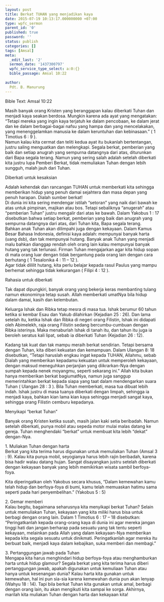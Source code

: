 ```yaml
---
layout: post
title: Berkat TUHAN yang menjadikan kaya
date: 2015-07-19 10:13:17.000000000 +07:00
type: wpfc_sermon
parent_id: '0'
published: true
password: ''
status: publish
categories: []
tags: [Amsal]
meta:
  _edit_last: '2'
  sermon_date: '1437300797'
  wpfc_service_type_select: a:0:{}
  bible_passage: Amsal 10:22
  
author:
  Pdt. B. Manurung
---
```

<p>Bible Text: Amsal 10:22</p>
<p>Masih banyak orang Kristen yang beranggapan kalau diberkati Tuhan dan menjadi kaya seakan berdosa. Mungkin karena ada ayat yang mengatakan: “Tetapi mereka yang ingin kaya terjatuh ke dalam pencobaan, ke dalam jerat dan ke dalam berbagai-bagai nafsu yang hampa dan yang mencelakakan, yang menenggelamkan manusia ke dalam keruntuhan dan kebinasaan.” ( 1 Timotius 6 : 9 ).<br />
Namun kalau kita cermat dan teliti kedua ayat itu bukanlah bertentangan, justru saling menguatkan dan melengkapi. Segala berkat, pemberian yang baik dan setiap anugrah yang sempurna datangnya dari atas, diturunkan dari Bapa segala terang. Namun yang sering salah adalah setelah diberkati kita justru lupa Pemberi Berkat, tidak memuliakan Tuhan dengan lebih sungguh, malah jauh dari Tuhan.</p>
<p>Diberkati untuk  kesaksian</p>
<p>Adalah kehendak dan rancangan TUHAN untuk memberkati kita sehingga memberikan hidup yang penuh damai sejahtera dan masa depan yang penuh harapan. Dialah sumber berkat!<br />
Di dunia ini kita sering mendengar istilah “setoran” yang naik dari bawah ke atas untuk pimpinan, majikan atau bos. Tetapi sebaliknya “anugerah” atau “pemberian Tuhan” justru mengalir dari atas ke bawah. Dalam Yakobus 1 : 17 disebutkan bahwa setiap berkat, pemberian yang baik dan anugrah yang sempurna datangnya dari atas, dari Tuhan kita, Bapa segala terang.<br />
Bahkan anak Tuhan akan dilimpahi juga dengan kekayaan. Dalam Kamus Besar Bahasa Indonesia, definisi kaya adalah: mempunyai banyak harta (uang dsb), dan tak mempunyai hutang. Banyak anak Tuhan yang menjadi malu bahkan dianggap rendah oleh orang lain kalau mempunyai banyak hutang yang tak terlunasi. Firman Tuhan mengajarkan agar kita hidup sopan di mata orang luar dengan tidak bergantung pada orang lain dengan cara berhutang ( 1 Tesalonika 4 : 11 – 12 ).<br />
Agar tidak dililit hutang, kita perlu belajar kepada rasul Paulus yang mampu berhemat sehingga tidak kekurangan ( Filipi 4 : 12 ).</p>
<p>Rahasia untuk diberkati </p>
<p>Tak dapat dipungkiri, banyak orang yang bekerja keras membanting tulang namun ekonominya tetap susah. Allah memberkati umatNya bila hidup dalam damai,  kasih dan kelembutan.</p>
<p>Keluarga Ishak dan Ribka tetap mesra di masa tua. Ishak berumur 60 tahun ketika si kembar Esau dan Yakub dilahirkan (Kejadian 25 : 26). Dan lama setelah itu, ketika Ishak dan Ribka di negeri orang Filistin, Ishak ini didapati oleh Abimelekh, raja orang Filistin sedang bercumbu-cumbuan dengan Ribka isterinya. Maka menaburlah Ishak di tanah itu, dan tahun itu juga ia beroleh seratus kali lipat, sebab ia diberkati Tuhan (Kejadian 26 : 12).</p>
<p>Kadang tak kuat dan tak mampu meraih berkat sendirian. Tetapi bersama dengan Tuhan, kita diberi kekuatan dan kemampuan. Dalam Ulangan 8: 18 disebutkan, “Tetapi haruslah engkau ingat kepada TUHAN, Allahmu, sebab Dialah yang memberikan kepadamu kekuatan untuk memperoleh kekayaan, dengan maksud meneguhkan perjanjian yang diikrarkan-Nya dengan sumpah kepada nenek moyangmu, seperti sekarang ini.” Allah kita bukan hanya memberikan berkat bagiumatNya, namun juga sanggup memerintahkan berkat  kepada  siapa  yang  taat  dalam mendengarkan suara Tuhan ( Ulangan 28 : 3 ). Bila Tuhan memberkati, masa tua dibuat lebih indah. Ishak justru di masa tuanya diberkati dengan limpah, sehingga ia menjadi kaya, bahkan kian lama kian kaya sehingga menjadi sangat kaya, sehingga orang Filistin cemburu kepadanya.   </p>
<p>Menyikapi “berkat Tuhan”</p>
<p>Banyak orang Kristen ketika susah, masih jalan kaki setia beribadah. Namun setelah diberkati, punya mobil atau sepeda motor mulai malas datang ke gereja. Tuhan menghendaki “berkat” untuk membuat kita lebih “dekat” dengan-Nya. </p>
<p>1. Muliakan Tuhan dengan harta<br />
Berkat yang kita terima harus digunakan untuk memuliakan  Tuhan (Amsal 3 : 9). Kalau kita punya mobil, seyogianya harus lebih rajin beribadah, karena bisa hadir walau datang hujan. Sangat disayangkan justru setelah diberkati dengan kekayaan banyak yang lebih memikirkan wisata sambil berfoya-foya. </p>
<p>Kita diperingatkan oleh Yakobus secara khusus,  “Dalam kemewahan kamu telah hidup dan berfoya-foya di bumi, kamu telah memuaskan hatimu sama seperti pada hari penyembelihan.” (Yakobus 5 : 5) </p>
<p>2. Gemar memberi<br />
Kalau begitu, bagaimana seharusnya kita menyikapi berkat Tuhan? Selain untuk memuliakan Tuhan, kekayaan yang kita miliki harus bisa untuk berbagi dengan orang lain. Dalam 1 Timotius 6 : 17 – 18 disebutkan: “Peringatkanlah kepada orang-orang kaya di dunia ini agar mereka jangan tinggi hati dan jangan berharap pada sesuatu yang tak tentu seperti kekayaan, melainkan pada Allah yang dalam kekayaan-Nya memberikan kepada kita segala sesuatu untuk dinikmati. Peringatkanlah agar mereka itu berbuat baik, menjadi kaya dalam kebajikan, suka memberi dan membagi.” </p>
<p>3. Pertanggungan jawab pada Tuhan<br />
Mengapa kita harus menghindari hidup berfoya-foya atau menghamburkan harta untuk hidup glamour? Segala berkat yang kita terima harus diberi pertanggungan jawab, apakah digunakan untuk kemuliaan Tuhan atau hanya untuk kesenangan dunia?  Kalau harta kita gunakan untuk kemewahan, hal ini pun sia-sia karena kemewahan dunia pun akan lenyap (Wahyu 18 : 14). Tapi bila berkat Tuhan kita gunakan untuk amal, berbagi dengan orang lain, itu akan mengikuti kita sampai ke sorga. Akhirnya, marilah kita muliakan Tuhan dengan harta dan kekayaan kita!</p>
